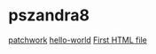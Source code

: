 # pszandra8
[patchwork](https://github.com/pszandra8/patchwork)
[hello-world](https://github.com/pszandra8/hello-world)
[First HTML file](https://github.com/pszandra8/pszandra8.github.io)

